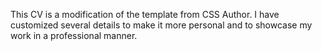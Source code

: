 This CV is a modification of the template from CSS Author. I have customized several details to make it more personal and to showcase my work in a professional manner.

